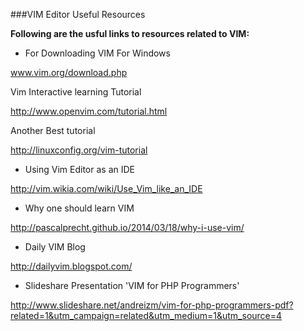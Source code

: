 ###VIM Editor Useful Resources

**Following are the usful links to resources related to VIM:**

- For Downloading VIM For Windows

www.vim.org/download.php

Vim Interactive learning Tutorial

http://www.openvim.com/tutorial.html

Another Best tutorial

http://linuxconfig.org/vim-tutorial

- Using Vim Editor as an IDE

http://vim.wikia.com/wiki/Use_Vim_like_an_IDE

- Why one should learn VIM

http://pascalprecht.github.io/2014/03/18/why-i-use-vim/

- Daily VIM Blog

http://dailyvim.blogspot.com/

- Slideshare Presentation 'VIM for PHP Programmers'

http://www.slideshare.net/andreizm/vim-for-php-programmers-pdf?related=1&utm_campaign=related&utm_medium=1&utm_source=4
